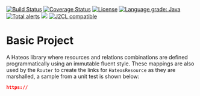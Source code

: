 [![Build Status](https://github.com/mP1/walkingkooka-net-http-server-hateos/actions/workflows/build.yaml/badge.svg)](https://github.com/mP1/walkingkooka-net-http-server-hateos/actions/workflows/build.yaml/badge.svg)
[![Coverage Status](https://coveralls.io/repos/github/mP1/walkingkooka-net-http-server-hateos/badge.svg?branch=master)](https://coveralls.io/github/mP1/walkingkooka-net-http-server-hateos?branch=master)
[![License](https://img.shields.io/badge/License-Apache%202.0-blue.svg)](https://opensource.org/licenses/Apache-2.0)
[![Language grade: Java](https://img.shields.io/lgtm/grade/java/g/mP1/walkingkooka-net-http-server-hateos.svg?logo=lgtm&logoWidth=18)](https://lgtm.com/projects/g/mP1/walkingkooka-net-http-server-hateos/context:java)
[![Total alerts](https://img.shields.io/lgtm/alerts/g/mP1/walkingkooka-net-http-server-hateos.svg?logo=lgtm&logoWidth=18)](https://lgtm.com/projects/g/mP1/walkingkooka-net-http-server-hateos/alerts/)
![](https://tokei.rs/b1/github/mP1/walkingkooka-net-http-server-hateos)
[![J2CL compatible](https://img.shields.io/badge/J2CL-compatible-brightgreen.svg)](https://github.com/mP1/j2cl-central)



# Basic Project

A Hateos library where resources and relations combinations are defined programmatically using an immutable fluent style.
These mappings are also used by the `Router` to create the links for `HateosResource` as they are marshalled, a sample
from a unit test is shown below:

```json
https://
```



